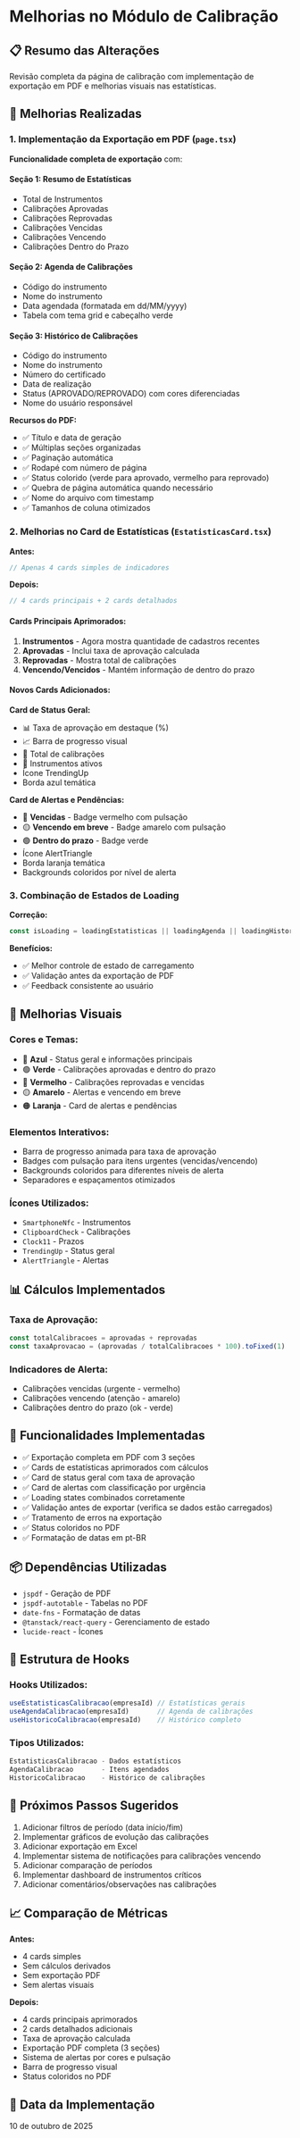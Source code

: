 # Melhorias no Módulo de Calibração

## 📋 Resumo das Alterações

Revisão completa da página de calibração com implementação de exportação em PDF e melhorias visuais nas estatísticas.

## 🔄 Melhorias Realizadas

### 1. **Implementação da Exportação em PDF** (`page.tsx`)

**Funcionalidade completa de exportação** com:

#### Seção 1: Resumo de Estatísticas
- Total de Instrumentos
- Calibrações Aprovadas
- Calibrações Reprovadas
- Calibrações Vencidas
- Calibrações Vencendo
- Calibrações Dentro do Prazo

#### Seção 2: Agenda de Calibrações
- Código do instrumento
- Nome do instrumento
- Data agendada (formatada em dd/MM/yyyy)
- Tabela com tema grid e cabeçalho verde

#### Seção 3: Histórico de Calibrações
- Código do instrumento
- Nome do instrumento
- Número do certificado
- Data de realização
- Status (APROVADO/REPROVADO) com cores diferenciadas
- Nome do usuário responsável

**Recursos do PDF:**
- ✅ Título e data de geração
- ✅ Múltiplas seções organizadas
- ✅ Paginação automática
- ✅ Rodapé com número de página
- ✅ Status colorido (verde para aprovado, vermelho para reprovado)
- ✅ Quebra de página automática quando necessário
- ✅ Nome do arquivo com timestamp
- ✅ Tamanhos de coluna otimizados

### 2. **Melhorias no Card de Estatísticas** (`EstatisticasCard.tsx`)

**Antes:**
```typescript
// Apenas 4 cards simples de indicadores
```

**Depois:**
```typescript
// 4 cards principais + 2 cards detalhados
```

#### Cards Principais Aprimorados:
1. **Instrumentos** - Agora mostra quantidade de cadastros recentes
2. **Aprovadas** - Inclui taxa de aprovação calculada
3. **Reprovadas** - Mostra total de calibrações
4. **Vencendo/Vencidos** - Mantém informação de dentro do prazo

#### Novos Cards Adicionados:

**Card de Status Geral:**
- 📊 Taxa de aprovação em destaque (%)
- 📈 Barra de progresso visual
- 🔢 Total de calibrações
- 🔧 Instrumentos ativos
- Ícone TrendingUp
- Borda azul temática

**Card de Alertas e Pendências:**
- 🔴 **Vencidas** - Badge vermelho com pulsação
- 🟡 **Vencendo em breve** - Badge amarelo com pulsação
- 🟢 **Dentro do prazo** - Badge verde
- Ícone AlertTriangle
- Borda laranja temática
- Backgrounds coloridos por nível de alerta

### 3. **Combinação de Estados de Loading**

**Correção:**
```typescript
const isLoading = loadingEstatisticas || loadingAgenda || loadingHistorico
```

**Benefícios:**
- ✅ Melhor controle de estado de carregamento
- ✅ Validação antes da exportação de PDF
- ✅ Feedback consistente ao usuário

## 🎨 Melhorias Visuais

### Cores e Temas:
- 🔵 **Azul** - Status geral e informações principais
- 🟢 **Verde** - Calibrações aprovadas e dentro do prazo
- 🔴 **Vermelho** - Calibrações reprovadas e vencidas
- 🟡 **Amarelo** - Alertas e vencendo em breve
- 🟠 **Laranja** - Card de alertas e pendências

### Elementos Interativos:
- Barra de progresso animada para taxa de aprovação
- Badges com pulsação para itens urgentes (vencidas/vencendo)
- Backgrounds coloridos para diferentes níveis de alerta
- Separadores e espaçamentos otimizados

### Ícones Utilizados:
- `SmartphoneNfc` - Instrumentos
- `ClipboardCheck` - Calibrações
- `Clock11` - Prazos
- `TrendingUp` - Status geral
- `AlertTriangle` - Alertas

## 📊 Cálculos Implementados

### Taxa de Aprovação:
```typescript
const totalCalibracoes = aprovadas + reprovadas
const taxaAprovacao = (aprovadas / totalCalibracoes * 100).toFixed(1)
```

### Indicadores de Alerta:
- Calibrações vencidas (urgente - vermelho)
- Calibrações vencendo (atenção - amarelo)
- Calibrações dentro do prazo (ok - verde)

## 🚀 Funcionalidades Implementadas

- ✅ Exportação completa em PDF com 3 seções
- ✅ Cards de estatísticas aprimorados com cálculos
- ✅ Card de status geral com taxa de aprovação
- ✅ Card de alertas com classificação por urgência
- ✅ Loading states combinados corretamente
- ✅ Validação antes de exportar (verifica se dados estão carregados)
- ✅ Tratamento de erros na exportação
- ✅ Status coloridos no PDF
- ✅ Formatação de datas em pt-BR

## 📦 Dependências Utilizadas

- `jspdf` - Geração de PDF
- `jspdf-autotable` - Tabelas no PDF
- `date-fns` - Formatação de datas
- `@tanstack/react-query` - Gerenciamento de estado
- `lucide-react` - Ícones

## 📝 Estrutura de Hooks

### Hooks Utilizados:
```typescript
useEstatisticasCalibracao(empresaId) // Estatísticas gerais
useAgendaCalibracao(empresaId)       // Agenda de calibrações
useHistoricoCalibracao(empresaId)    // Histórico completo
```

### Tipos Utilizados:
```typescript
EstatisticasCalibracao - Dados estatísticos
AgendaCalibracao       - Itens agendados
HistoricoCalibracao    - Histórico de calibrações
```

## 🎯 Próximos Passos Sugeridos

1. Adicionar filtros de período (data início/fim)
2. Implementar gráficos de evolução das calibrações
3. Adicionar exportação em Excel
4. Implementar sistema de notificações para calibrações vencendo
5. Adicionar comparação de períodos
6. Implementar dashboard de instrumentos críticos
7. Adicionar comentários/observações nas calibrações

## 📈 Comparação de Métricas

**Antes:**
- 4 cards simples
- Sem cálculos derivados
- Sem exportação PDF
- Sem alertas visuais

**Depois:**
- 4 cards principais aprimorados
- 2 cards detalhados adicionais
- Taxa de aprovação calculada
- Exportação PDF completa (3 seções)
- Sistema de alertas por cores e pulsação
- Barra de progresso visual
- Status coloridos no PDF

## 📅 Data da Implementação

10 de outubro de 2025
